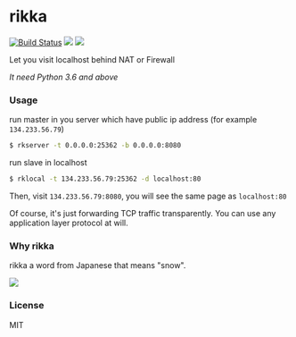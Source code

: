 # rikka

[![Build Status](https://travis-ci.org/Hanaasagi/rikka.svg?branch=master)](https://travis-ci.org/Hanaasagi/rikka)
![](https://img.shields.io/badge/Python-3.6-0086CC.svg)
![](https://img.shields.io/badge/version-beta-EB6EA5.svg)

Let you visit localhost behind NAT or Firewall

*It need Python 3.6 and above*

### Usage

run master in you server which have public ip address (for example `134.233.56.79`)

```Bash
$ rkserver -t 0.0.0.0:25362 -b 0.0.0.0:8080
```

run slave in localhost

```Bash
$ rklocal -t 134.233.56.79:25362 -d localhost:80
```

Then, visit `134.233.56.79:8080`, you will see the same page as `localhost:80`

Of course, it's just forwarding TCP traffic transparently. You can use any application layer protocol at will.

### Why rikka

rikka a word from Japanese that means "snow".

![](https://i.imgur.com/tskQvea.png)

### License
MIT
